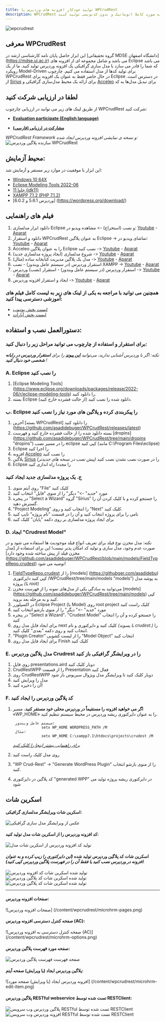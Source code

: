 ```yaml
---
title: تولید خودکار افزونه های وردپرس با WPCrudRest
description: WPCrudRest ابزاری است که با استفاده از آن می توانید افزونه های وردپرس را به صورت کاملا اتوماتیک و بدون کدنویسی تولید کنید.
---
```

![wpcrudrest](/content/wpcrudrest/wpcrudrest-banner.png)
## معرفی WPCrudRest
این ابزار حاصل پایان نامه کارشناسی ارشد در [گروه تحقیقاتی MDSE دانشگاه اصفهان] (https://mdse.ui.ac.ir) می باشد و شامل مجموعه ای از افزونه های Eclipse می باشد که شما را قادر می سازد با مدل سازی گرافیکی یک افزونه وردپرس تولید کنید. ما از یک رویکرد Model-Driven برای تولید کدها از مدل استفاده می کنیم.
چارچوب WPCrudRest در حال حاضر فقط به عنوان یک افزونه برای Eclipse در دسترس است. از [Sirius](https://www.eclipse.org/sirius/) برای ارائه یک محیط مدل‌سازی گرافیکی و [Acceleo](https://www.eclipse.org/acceleo/download.html) برای تبدیل مدل‌ها به کد
## لطفا در ارزیابی شرکت کنید
از طریق لینک های زیر می توانید در ارزیابی چارچوب WPCrudRest شرکت کنید:
* **[Evaluation participate (English language)](/en/blog/wpcrudrest-eval)**

* **[مشارکت در ارزیابی (فارسی)](/fa/blog/wpcrudrest-eval)**

_WPCrudRest Framework و نسخه ی نمایشی افزونه وردپرس ایجاد شده:_
![سازنده پلاگین وردپرس WPCrudRest](/content/wpcrudrest/wpcrudrest.gif)
## محیط آزمایش:
این ابزار با موفقیت در موارد زیر مستقر و آزمایش شد:
* [Windows 10 64X](https://www.microsoft.com/en-us/software-download/windows10)
* [Eclipse Modeling Tools 2022-06](https://www.eclipse.org/downloads/packages/release/2022-06/r/eclipse-modeling-tools)
* [جاوا 11 (jdk11)](https://www.oracle.com/java/technologies/javase/jdk11-archive-downloads.html)
* [XAMPP 7.1.2 (PHP 7.1.2)](https://sourceforge.net/projects/xampp/files/XAMPP%20Windows/7.1.29/)
* [وردپرس 5.6.1 و 6.0.2] (https://wordpress.org/download/)

## فیلم های راهنمایی
1. دانلود ابزار مدلسازی Eclipse و نصب (استخراج) -> مشاهده ویدیو در: [Youtube](https://youtu.be/FsehvXbDuf8) - [Aparat](https://www.aparat.com/v/pci6K )
2. دانلود و استقرار WPCrudRest به عنوان پلاگین Eclipse -> تماشای ویدیو در: [Youtube](https://youtu.be/xeCBqQRdBIg) - [Aparat](https://www.aparat.com/v/KICrQ)
3. Acceleo را به عنوان پلاگین Eclipse نصب کنید -> [Youtube](https://youtu.be/kwBskje3lfk) - [Aparat](https://www.aparat.com/v/Uh1zM)
4. شروع مدلسازی (ایجاد پروژه مدلسازی جدید) -> [Youtube](https://youtu.be/F5uPJMvkYNI) - [Aparat](https://www.aparat.com/v/1uQBW)
5. مدل یک پلاگین مدیریت کتابخانه ساده (مثال) -> [Youtube](https://youtu.be/8z_OJiiTTws) - [Aparat](https://www.aparat.com/v/j4Bqp)
6. استقرار وردپرس (در سیستم عامل ویندوز) - نصب XAMPP -> [Youtube](https://youtu.be/EqW5lSWWsP0) - [Aparat](https://www.aparat.com/v/1owaH)
7. استقرار وردپرس (در سیستم عامل ویندوز) - استقرار (نصب) وردپرس -> [Youtube](https://youtu.be/NnFDoHHKAEE) - [Aparat](https://www.aparat.com/v/mY6i8)
8. ایجاد و استقرار افزونه وردپرس -> [Youtube](https://youtu.be/uAj5vbeoikU) - [Aparat](https://www.aparat.com/v/W7yP9)

### همچنین می توانید با مراجعه به یکی از لینک های زیر به لیست کامل فیلم های آموزشی دسترسی پیدا کنید:
- [لیست پخش یوتیوب](https://www.youtube.com/playlist?list=PL8kI35qv4aXaRaETVfC0CgzlgtKy6e6Gk)
- [لیست پخش آپارات](https://www.aparat.com/v/pci6K?playlist=1773307)

## دستورالعمل نصب و استفاده:

### برای استقرار و استفاده از چارچوب می توانید مراحل زیر را دنبال کنید:

_نکته: اگر با وردپرس آشنایی ندارید، می‌توانید [**این پیوند**](https://www.cloudways.com/blog/install-wordpress-locally/) را برای **استقرار وردپرس در رایانه شخصی خود دنبال کنید** !_

### A. Eclipse را نصب کنید
1. [Eclipse Modeling Tools] (https://www.eclipse.org/downloads/packages/release/2022-06/r/eclipse-modeling-tools) را دانلود کنید.
2. بسته Eclipse دانلود شده را نصب کنید (از حالت فشرده خارج کنید).

### ب. Eclipse را پیکربندی کرده و پلاگین های مورد نیاز را نصب کنید

1. آخرین [بسته WPCrudRest] را دانلود کنید (https://github.com/asadidebuger/WPCrudRest/releases/latest)
2. بسته دانلود شده را از حالت فشرده خارج کنید و فهرست [dropins] (https://github.com/asadidebuger/WPCrudRest/tree/main/dropins "dropins") را در مسیر نصب eclipse کپی کنید (مانند C:\Program Files\eclipse)
3. Eclipse را اجرا کنید
4. افزونه [Acceleo](https://www.eclipse.org/acceleo/download.html) را نصب کنید
5. پلاگین [Sirius](https://www.eclipse.org/sirius/) را در صورت نصب نشدن نصب کنید *(پیش نصب در نسخه های جدیدتر)*
6. Eclipse را مجددا راه اندازی کنید

### ج. یک پروژه مدلسازی جدید ایجاد کنید
1. روی آیتم منوی "File" کلیک کنید
2. مورد "جدید" ->" دیگر" را از منوی "فایل" انتخاب کنید
3. در پنجره "Select a Wizard" گروه "Sirius" را جستجو کرده و با کلیک کردن آن را گسترش دهید.
4. "Project Modeling" را انتخاب کنید و روی "Next" کلیک کنید.
5. نامی را برای پروژه انتخاب کنید و آن را در قسمت "نام پروژه" تایپ کنید
6. برای ایجاد پروژه مدلسازی بر روی دکمه "پایان" کلیک کنید

### D. ایجاد "Crudrest Model"
نکته: مدل مخزن نوع فیلد برای تعریف انواع فیلد موجودیت ها استفاده می شود و در صورت عدم وجود، مدل سازی و تولید کد امکان پذیر نیست! این برای استفاده از [مدل مخزن فیلد از پیش ساخته شده وجود دارد] (https://github.com/asadidebuger/WPCrudRest/blob/main/models/FieldTypeRepo.crudest) توصیه می شود!
1. [FieldTypeRepo.crudest](https://github.com/asadidebuger/WPCrudRest/blob/main/models/FieldTypeRepo.crudest "FieldTypeRepo.crudest") را از [models] (https://githubger.com/asadidebu) کپی کنید دایرکتوری /WPCrudRest/tree/main/models "models") به پوشه مدل پروژه *(یا root)*
2. می‌توانید به سادگی یکی از مدل‌های نمونه را از فهرست مخزن [models] (https://github.com/asadidebuger/WPCrudRest/tree/main/models) کپی کنید و به مرحله بعد بروید.
2. در اکسپلورر Eclipse Project (یا Model) روی root project کلیک راست کنید
3. مورد "جدید" ->" دیگر" را از منوی بازشو انتخاب کنید
4. در پنجره "Select a Wizard"، "Crudest Model" را جستجو کرده و آن را انتخاب کنید
5. برای ایجاد فایل مدل روی next کلیک کنید و دایرکتوری و نام *(با پسوند crudest.)* را انتخاب کنید و روی دکمه "بعدی" کلیک کنید.
6. "Plugin Creator" را از لیست کشویی "Model Object" انتخاب کنید
7. برای ایجاد فایل مدل روی Finish کلیک کنید

### E. مدل پلاگین وردپرس Crudrest را در ویرایشگر گرافیکی باز کنید
1. روی فایل presentations.aird دوبار کلیک کنید
2. CrudRestWPP را از قسمت Presentation فعال کنید
3. روی CrudRestWPP دوبار کلیک کنید تا ویرایشگر مدل ویژوال سیریوس باز شود
4. مدل را ویرایش کنید
5. آن را ذخیره کنید!

### F. کد پلاگین وردپرس را ایجاد کنید

1. **اگر می خواهید افزونه را مستقیماً در وردپرس محلی خود مستقر کنید**، مسیر «WP_HOME» را به عنوان دایرکتوری ریشه وردپرس در محیط سیستم تنظیم کنید.
   
        سیستم عامل ویندوز:
                    setx WP_HOME WORDPRESS_PATH /M
        مثال:
                    setx WP_HOME C:\xampp7.1\htdocs\projects\crudest /M
    [*برای راهنمایی بیشتر اینجا را کلیک کنید*](https://dev.to/kapilgorve/set-environment-variable-in-windows-and-wsl-linux-in-terminal-3mg4)
   

2. روی مدل کلیک راست کنید
3. "WP Crud-Rest" -> "Generate WordPress Plugin" را از منوی بازشو انتخاب کنید.
4. کد پلاگین در دایرکتوری "generated WPP" در دایرکتوری ریشه پروژه تولید می شود


## اسکرین شات
#### اسکرین شات ویرایشگر مدلسازی گرافیکی:
![عکس از ویرایشگر مدل سازی گرافیکی](/content/wpcrudrest/graphical-modeling-screenshot.png)

#### کد افزونه وردپرس را از اسکرین شات مدل تولید کنید:
![تولید کد افزونه وردپرس از اسکرین شات مدل](/content/wpcrudrest/generate-code-screenshot.png)

#### اسکرین شات کد پلاگین وردپرس تولید شده *(این دایرکتوری را زیپ کرده و به عنوان افزونه در وردپرس نصب کنید یا فقط آن را در فهرست پلاگین وردپرس کپی کنید)*:
![تولید شده اسکرین شات کد افزونه وردپرس](/content/wpcrudrest/generated-plugin-code-screenshot.png)
![تولید شده اسکرین شات کد پلاگین وردپرس](/content/wpcrudrest/generated-plugin-code-screenshot2.png)![تولید شده اسکرین شات کد پلاگین وردپرس](/content/wpcrudrest/generated-plugin-code-screenshot3.png)
___

#### صفحات افزونه وردپرس:
![صفحات افزونه وردپرس] (/content/wpcrudrest/microhrm-pages.png)

#### صفحه کنترل دسترسی افزونه وردپرس (AC):
![صفحه کنترل دسترسی به افزونه وردپرس (AC)] (/content/wpcrudrest/microhrm-options.png)

#### صفحه مورد فهرست پلاگین وردپرس:
![صفحه فهرست فهرست پلاگین وردپرس](/content/wpcrudrest/microhrm-list-items.png)

#### پلاگین وردپرس ایجاد (یا ویرایش) صفحه آیتم:
![افزونه وردپرس ایجاد (یا ویرایش) صفحه مورد] (/content/wpcrudrest/microhrm-edit-item.png)

#### پلاگین وردپرس RESTful webservice تست شده توسط RESTClient:
![پلاگین وردپرس وب سرویس RESTful تست شده توسط RESTClient](/content/wpcrudrest/microhrm-rest.png)
![افزونه وردپرس وب سرویس RESTful تست شده توسط RESTClient](/content/wpcrudrest/microhrm-rest2.png)

